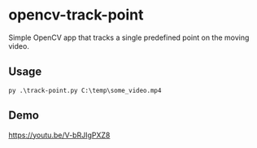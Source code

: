 # opencv-track-point

Simple OpenCV app that tracks a single predefined point on the moving video.

## Usage

```
py .\track-point.py C:\temp\some_video.mp4
```

## Demo

https://youtu.be/V-bRJIgPXZ8
